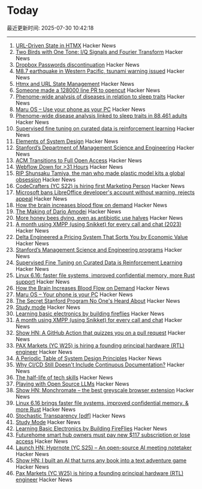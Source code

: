 # Today

最近更新时间: 2025-07-30 10:42:18

--- 
1. [URL-Driven State in HTMX](https://www.lorenstew.art/blog/bookmarkable-by-design-url-state-htmx/) Hacker News
2. [Two Birds with One Tone: I/Q Signals and Fourier Transform](https://wirelesspi.com/two-birds-with-one-tone-i-q-signals-and-fourier-transform-part-1/) Hacker News
3. [Dropbox Passwords discontinuation](https://help.dropbox.com/en-us/installs/dropbox-passwords-discontinuation) Hacker News
4. [M8.7 earthquake in Western Pacific, tsunami warning issued](https://earthquake.usgs.gov/earthquakes/eventpage/us6000qw60/executive) Hacker News
5. [Htmx and URL State Management](https://www.lorenstew.art/blog/bookmarkable-by-design-url-state-htmx/) Hacker News
6. [Someone made a 128000 line PR to opencut](https://github.com/OpenCut-app/OpenCut/pull/479) Hacker News
7. [Phenome-wide analysis of diseases in relation to sleep traits](https://spj.science.org/doi/10.34133/hds.0161) Hacker News
8. [Maru OS – Use your phone as your PC](https://maruos.com/) Hacker News
9. [Phenome-wide disease analysis linked to sleep traits in 88,461 adults](https://spj.science.org/doi/10.34133/hds.0161) Hacker News
10. [Supervised fine tuning on curated data is reinforcement learning](https://arxiv.org/abs/2507.12856) Hacker News
11. [Elements of System Design](https://github.com/jarulraj/periodic-table) Hacker News
12. [Stanford’s Department of Management Science and Engineering](https://poetsandquants.com/2025/07/28/the-secret-stanford-program-no-ones-heard-about/) Hacker News
13. [ACM Transitions to Full Open Access](https://www.acm.org/publications/openaccess) Hacker News
14. [Webflow Down for >31 Hours](https://status.webflow.com) Hacker News
15. [RIP Shunsaku Tamiya, the man who made plastic model kits a global obsession](https://JapaneseNostalgicCar.com/rip-shunsaku-tamiya-plastic-model-kits/) Hacker News
16. [CodeCrafters (YC S22) is hiring first Marketing Person](https://www.ycombinator.com/companies/codecrafters/jobs/7ATipKJ-1st-marketing-hire) Hacker News
17. [Microsoft bans LibreOffice developer's account without warning, rejects appeal](https://www.neowin.net/news/microsoft-bans-libreoffice-developers-account-without-warning-rejects-appeal/) Hacker News
18. [How the brain increases blood flow on demand](https://hms.harvard.edu/news/how-brain-increases-blood-flow-demand) Hacker News
19. [The Making of Dario Amodei](https://www.bigtechnology.com/p/the-making-of-dario-amodei) Hacker News
20. [More honey bees dying, even as antibiotic use halves](https://news.uoguelph.ca/2025/07/more-honey-bees-dying-even-as-antibiotic-use-halves/) Hacker News
21. [A month using XMPP (using Snikket) for every call and chat (2023)](https://neilzone.co.uk/2023/08/a-month-using-xmpp-using-snikket-for-every-call-and-chat/) Hacker News
22. [Delta Engineered a Pricing System That Sorts You by Economic Value](https://blog.getjetback.com/delta-engineered-a-pricing-system-that-sorts-you-by-economic-value/) Hacker News
23. [Stanford’s Management Science and Engineering programs](https://poetsandquants.com/2025/07/28/the-secret-stanford-program-no-ones-heard-about/) Hacker News
24. [Supervised Fine Tuning on Curated Data is Reinforcement Learning](https://arxiv.org/abs/2507.12856) Hacker News
25. [Linux 6.16: faster file systems, improved confidential memory, more Rust support](https://www.zdnet.com/article/linux-6-16-brings-faster-file-systems-improved-confidential-memory-support-and-more-rust-support/) Hacker News
26. [How the Brain Increases Blood Flow on Demand](https://hms.harvard.edu/news/how-brain-increases-blood-flow-demand) Hacker News
27. [Maru OS – Your phone is your PC](https://maruos.com/) Hacker News
28. [The Secret Stanford Program No One's Heard About](https://poetsandquants.com/2025/07/28/the-secret-stanford-program-no-ones-heard-about/) Hacker News
29. [Study mode](https://openai.com/index/chatgpt-study-mode/) Hacker News
30. [Learning basic electronics by building fireflies](http://a64.in/posts/learning-basic-electronics-by-building-fireflies/) Hacker News
31. [A month using XMPP (using Snikket) for every call and chat](https://neilzone.co.uk/2023/08/a-month-using-xmpp-using-snikket-for-every-call-and-chat/) Hacker News
32. [Show HN: A GitHub Action that quizzes you on a pull request](https://github.com/dkamm/pr-quiz) Hacker News
33. [PAX Markets (YC W25) is hiring a founding principal hardware (RTL) engineer](https://www.ycombinator.com/companies/pax-markets/jobs/qv4p3Al-founding-principal-hardware-engineer) Hacker News
34. [A Periodic Table of System Design Principles](https://github.com/jarulraj/periodic-table) Hacker News
35. [Why CI/CD Still Doesn't Include Continuous Documentation?](https://deepdocs.dev/why-ci-cd-still-doesnt-include-continuous-documentation/) Hacker News
36. [The half-life of tech skills](https://haraldagterhuis.substack.com/p/the-great-skills-decay) Hacker News
37. [Playing with Open Source LLMs](https://alicegg.tech//2025/07/29/open-source-llm.html) Hacker News
38. [Show HN: Monchromate – the best greyscale browser extension](https://monochromate.lirena.in) Hacker News
39. [Linux 6.16 brings faster file systems, improved confidential memory, & more Rust](https://www.zdnet.com/article/linux-6-16-brings-faster-file-systems-improved-confidential-memory-support-and-more-rust-support/) Hacker News
40. [Stochastic Transparency [pdf]](https://luebke.us/publications/StochasticTransparency_I3D2010.pdf) Hacker News
41. [Study Mode](https://openai.com/index/chatgpt-study-mode/) Hacker News
42. [Learning Basic Electronics by Building FireFlies](http://a64.in/posts/learning-basic-electronics-by-building-fireflies/) Hacker News
43. [Futurehome smart hub owners must pay new $117 subscription or lose access](https://arstechnica.com/gadgets/2025/07/bankrupt-futurehome-suddenly-makes-its-smart-home-hub-a-subscription-service/) Hacker News
44. [Launch HN: Hyprnote (YC S25) – An open-source AI meeting notetaker](https://news.ycombinator.com/item?id=44725306) Hacker News
45. [Show HN: I built an AI that turns any book into a text adventure game](https://www.kathaaverse.com/) Hacker News
46. [Pax Markets (YC W25) is hiring a founding principal hardware (RTL) engineer](https://www.ycombinator.com/companies/pax-markets/jobs/qv4p3Al-founding-principal-hardware-engineer) Hacker News
